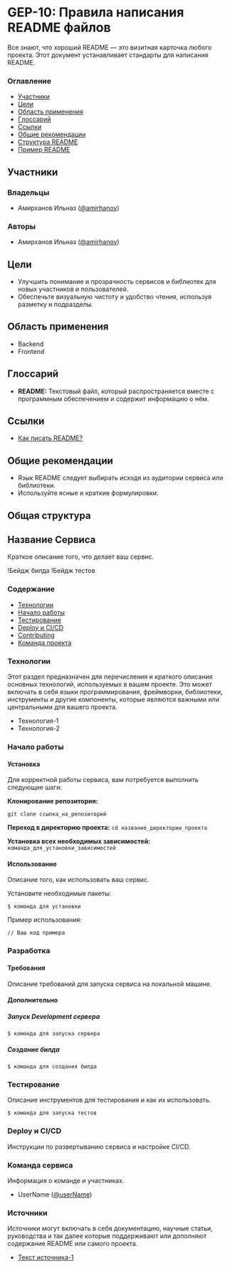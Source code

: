 # GEP-10: Правила написания README файлов

Все знают, что хороший README — это визитная карточка любого проекта. Этот документ устанавливает стандарты для написания README.

### Оглавление
- [Участники](#участники)
- [Цели](#цели)
- [Область применения](#область-применения)
- [Глоссарий](#глоссарий)
- [Ссылки](#ссылки)
- [Общие рекомендации](#общие-рекомендации)
- [Структура README](#структура-readme)
- [Пример README](#пример-readme)

## Участники

### Владельцы
- Амирханов Ильназ ([@amirhanov](#))

### Авторы
- Амирханов Ильназ ([@amirhanov](#))

## Цели
- Улучшить понимание и прозрачность сервисов и библиотек для новых участников и пользователей.
- Обеспечьте визуальную чистоту и удобство чтения, используя разметку и подразделы.

## Область применения
- Backend
- Frontend

## Глоссарий
- **README:** Текстовый файл, который распространяется вместе с программным обеспечением и содержит информацию о нём.

## Ссылки
- [Как писать README?](#)

## Общие рекомендации
- Язык README следует выбирать исходя из аудитории сервиса или библиотеки.
- Используйте ясные и краткие формулировки.
## Общая структура
## Название Сервиса

Краткое описание того, что делает ваш сервис.

!Бейдж билда !Бейдж тестов

### Содержание
- [Технологии](#технологии)
- [Начало работы](#начало-работы)
- [Тестирование](#тестирование)
- [Deploy и CI/CD](#deploy-и-cicd)
- [Contributing](#contributing)
- [Команда проекта](#команда-проекта)

### Технологии
 Этот раздел предназначен для перечисления и краткого описания основных технологий, используемых в вашем проекте. 
 Это может включать в себя языки программирования, фреймворки, библиотеки, инструменты и другие компоненты, которые являются важными или центральными для вашего проекта.
- Технология-1
- Технология-2

### Начало работы

#### Установка

Для корректной работы сервиса, вам потребуется выполнить следующие шаги:

 **Клонирование репозитория:** 
   ```
   git clone ссылка_на_репозиторий
   ```

**Переход в директорию проекта:**
    ```
   cd название_директории_проекта
    ```
    
**Установка всех необходимых зависимостей:**
    ```
   команда_для_установки_зависимостей
    ```

#### Использование
Описание того, как использовать ваш сервис.

Установите необходимые пакеты:
```
$ команда для установки
```

Пример использования:
```
// Ваш код примера
```

### Разработка

#### Требования
Описание требований для запуска сервиса на локальной машине.

#### Дополнительно
##### Запуск Development сервера
```
$ команда для запуска сервера
```

##### Создание билда
```
$ команда для создания билда
```

### Тестирование
Описание инструментов для тестирования и как их использовать.

```
$ команда для запуска тестов
```

### Deploy и CI/CD
Инструкции по развертыванию сервиса и настройке CI/CD.

### Команда сервиса
 Информация о команде и участниках.

- UserName ([@userName](#))

### Источники

 Источники могут включать в себя документацию, научные статьи, руководства и так далее которые поддерживают или дополняют содержание README или самого проекта.

- [Текст источника-1](#ссылка-на-источник-1)

